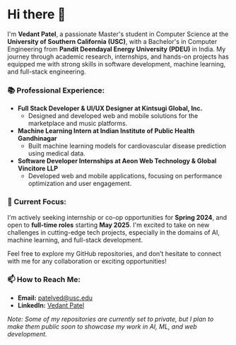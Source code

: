 # Hi there 👋

I'm **Vedant Patel**, a passionate Master's student in Computer Science at the **University of Southern California (USC)**, with a Bachelor's in Computer Engineering from **Pandit Deendayal Energy University (PDEU)** in India. My journey through academic research, internships, and hands-on projects has equipped me with strong skills in software development, machine learning, and full-stack engineering.
<!--
### 👨‍💻 Technical Skills:
- **Programming Languages:** Python, Java, C++, JavaScript
- **Frameworks & Tools:** React, Node.js, Docker, Figma
- **Database Management:** MySQL, MongoDB
- **Machine Learning & AI:** Experienced with health analytics and cardiovascular disease prediction models
-->
### 📚 Professional Experience:
- **Full Stack Developer & UI/UX Designer at Kintsugi Global, Inc.**
  - Designed and developed web and mobile solutions for the marketplace and music platforms.
- **Machine Learning Intern at Indian Institute of Public Health Gandhinagar**
  - Built machine learning models for cardiovascular disease prediction using medical data.
- **Software Developer Internships at Aeon Web Technology & Global Vincitore LLP**
  - Developed web and mobile applications, focusing on performance optimization and user engagement.

### 🔭 Current Focus:
I'm actively seeking internship or co-op opportunities for **Spring 2024**, and open to **full-time roles** starting **May 2025**. I'm excited to take on new challenges in cutting-edge tech projects, especially in the domains of AI, machine learning, and full-stack development.

Feel free to explore my GitHub repositories, and don’t hesitate to connect with me for any collaboration or exciting opportunities!

### 📫 How to Reach Me:
- **Email:** [patelved@usc.edu](mailto:patelved@usc.edu)
- **LinkedIn:** [Vedant Patel](https://www.linkedin.com/in/vedant1607)

*Note: Some of my repositories are currently set to private, but I plan to make them public soon to showcase my work in AI, ML, and web development.*
